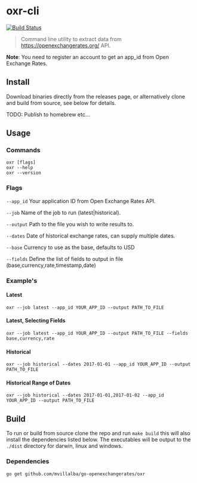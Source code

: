 # oxr-cli

[![Build Status](https://travis-ci.org/blakeyc/oxr-cli.svg?branch=master)](https://travis-ci.org/blakeyc/oxr-cli)

>Command line utility to extract data from https://openexchangerates.org/ API.

**Note**: You need to register an account to get an app_id from Open Exchange Rates.

## Install

Download binaries directly from the releases page, or alternatively clone and build from
source, see below for details.

TODO: Publish to homebrew etc...

## Usage

### Commands

    oxr [flags]
    oxr --help
    oxr --version

### Flags

`--app_id` Your application ID from Open Exchange Rates API.

`--job` Name of the job to run (latest|historical).

`--output` Path to the file you wish to write results to.

`--dates` Date of historical exchange rates, can supply multiple dates.

`--base` Currency to use as the base, defaults to USD

`--fields` Define the list of fields to output in file (base,currency,rate,timestamp,date)


### Example's

#### Latest
    oxr --job latest --app_id YOUR_APP_ID --output PATH_TO_FILE

#### Latest, Selecting Fields
    oxr --job latest --app_id YOUR_APP_ID --output PATH_TO_FILE --fields base,currency,rate

#### Historical
    oxr --job historical --dates 2017-01-01 --app_id YOUR_APP_ID --output PATH_TO_FILE

#### Historical Range of Dates
    oxr --job historical --dates 2017-01-01,2017-01-02 --app_id YOUR_APP_ID --output PATH_TO_FILE

## Build

To run or build from source clone the repo and run `make build` this will also install the dependencies listed below.
The executables will be output to the `./dist` directory for darwin, linux and windows.

### Dependencies

    go get github.com/mvillalba/go-openexchangerates/oxr
